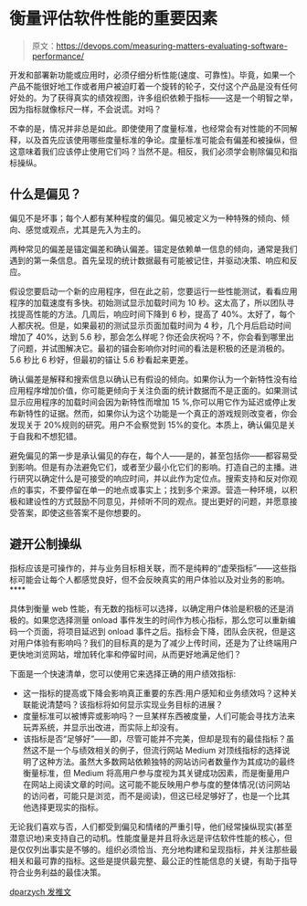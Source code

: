 # 衡量评估软件性能的重要因素

> 原文：<https://devops.com/measuring-matters-evaluating-software-performance/>

开发和部署新功能或应用时，必须仔细分析性能(速度、可靠性)。毕竟，如果一个产品不能很好地工作或者用户被迫盯着一个旋转的轮子，交付这个产品是没有任何好处的。为了获得真实的绩效视图，许多组织依赖于指标——这是一个明智之举，因为指标就像标尺一样，不会说谎。对吗？

不幸的是，情况并非总是如此。即使使用了度量标准，也经常会有对性能的不同解释，以及首先应该使用哪些度量标准的争论。度量标准可能会有偏差和被操纵，但这意味着我们应该停止使用它们吗？当然不是。相反，我们必须学会剔除偏见和指标操纵。

## **什么是偏见？**

偏见不是坏事；每个人都有某种程度的偏见。偏见被定义为一种特殊的倾向、倾向、感觉或观点，尤其是先入为主的。

两种常见的偏差是锚定偏差和确认偏差。锚定是依赖单一信息的倾向，通常是我们遇到的第一条信息。首先呈现的统计数据最有可能被记住，并驱动决策、响应和反应。

假设您要启动一个新的应用程序，但在此之前，您要运行一些性能测试，看看应用程序的加载速度有多快。初始测试显示加载时间为 10 秒。这太高了，所以团队寻找提高性能的方法。几周后，响应时间下降到 6 秒，提高了 40%。太好了，每个人都庆祝。但是，如果最初的测试显示页面加载时间为 4 秒，几个月后启动时间增加了 40%，达到 5.6 秒，那会怎么样呢？你还会庆祝吗？不，你会看到哪里出了问题，并试图解决它。最初的锚会影响你对时间的看法是积极的还是消极的。5.6 秒比 6 秒好，但最初的锚让 5.6 秒看起来更差。

确认偏差是解释和搜索信息以确认已有假设的倾向。如果你认为一个新特性没有给应用程序增加价值，你可能更倾向于关注负面的统计数据而不是正面的。如果测试显示应用程序的加载时间会因为新特性而增加 15 %,你可以用它作为延迟或停止发布新特性的证据。然而，如果你认为这个功能是一个真正的游戏规则改变者，你会发现关于 20%规则的研究。用户不会察觉到 15%的变化。本质上，确认偏见是关于自我和不想犯错。

避免偏见的第一步是承认偏见的存在，每个人——是的，甚至包括你——都容易受到影响。但是有办法避免它们，或者至少最小化它们的影响。打造自己的主播。进行研究以确定什么是可接受的响应时间，并以此作为定位点。搜索支持和反对你观点的事实，不要停留在单一的地点或事实上；找到多个来源。营造一种环境，以积极和建设性的方式鼓励不同意见，并倾听不同的观点。提出更好的问题，并愿意接受答案，即使这些答案不是你想要的。

## **避开公制操纵** 

指标应该是可操作的，并与业务目标相关联，而不是纯粹的“虚荣指标”——这些指标可能会让每个人都感觉良好，但不会反映真实的用户体验以及对业务的影响。 ****

具体到衡量 web 性能，有无数的指标可以选择，以确定用户体验是积极的还是消极的。如果您选择测量 onload 事件发生的时间作为核心指标，那么您可以重新编码一个页面，将项目延迟到 onload 事件之后。指标会下降，团队会庆祝，但是这对用户体验有影响吗？我们的目标真的是为了减少上传时间，还是为了让终端用户更快地浏览网站，增加转化率和停留时间，从而更好地满足他们？

下面是一个快速清单，您可以使用它来选择正确的用户绩效指标:

*   这一指标的提高或下降会影响真正重要的东西:用户感知和业务绩效吗？这种关联能说清楚吗？该指标将如何显示实现业务目标的进展？
*   度量标准可以被博弈或影响吗？一旦某样东西被度量，人们可能会寻找方法来玩弄系统，并显示出改进，而实际上却没有。
*   该指标是否“足够好”——即，尽管可能并不完美，但却是现有的最佳指标？虽然这不是一个与绩效相关的例子，但流行网站 Medium 对顶线指标的选择说明了这种方法。虽然大多数网站依赖独特的网站访问者数量作为其成功的最终衡量标准，但 Medium 将高用户参与度视为其关键成功因素，而是衡量用户在网站上阅读文章的时间。这可能不能反映用户参与度的整体情况(访问网站的访问者，可能只是浏览，而不是阅读)，但这已经足够好了，也是一个比其他选择更现实的指标。

无论我们喜欢与否，人们都受到偏见和情绪的严重引导，他们经常操纵现实(甚至潜意识地)来支持自己的动机。性能度量是并且将永远是评估软件性能的核心，但是仅仅列出事实是不够的。组织必须恰当、充分地构建和呈现指标，并关注那些最相关和最可靠的指标。这些是提供最完整、最公正的性能信息的关键，有助于指导符合业务利益的最佳决策。

[dparzych 发推文](https://twitter.com/dparzych)